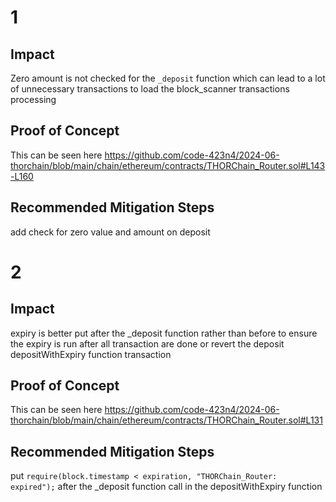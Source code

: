 # 1
## Impact
Zero amount is not checked for the `_deposit` function which can lead to a lot of unnecessary transactions to load the block_scanner transactions processing

## Proof of Concept
This can be seen here https://github.com/code-423n4/2024-06-thorchain/blob/main/chain/ethereum/contracts/THORChain_Router.sol#L143-L160

## Recommended Mitigation Steps
add check for zero value and amount on deposit


# 2
## Impact
expiry is better put after the _deposit function rather than before to ensure the expiry is run after all transaction are done or revert the deposit depositWithExpiry function transaction

## Proof of Concept
This can be seen here https://github.com/code-423n4/2024-06-thorchain/blob/main/chain/ethereum/contracts/THORChain_Router.sol#L131

## Recommended Mitigation Steps
put `require(block.timestamp < expiration, "THORChain_Router: expired");` after the _deposit function call in the depositWithExpiry function